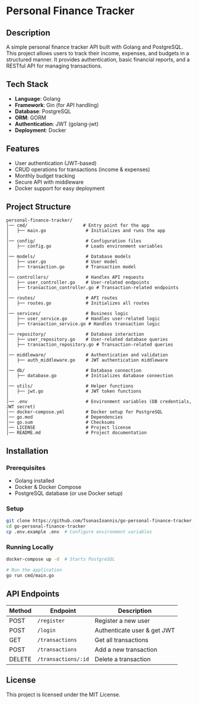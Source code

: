 # Personal Finance Tracker

## Description

A simple personal finance tracker API built with Golang and PostgreSQL. This project allows users to track their income, expenses, and budgets in a structured manner. It provides authentication, basic financial reports, and a RESTful API for managing transactions.

## Tech Stack

- **Language**: Golang
- **Framework**: Gin (for API handling)
- **Database**: PostgreSQL
- **ORM**: GORM
- **Authentication**: JWT (golang-jwt)
- **Deployment**: Docker

## Features

- User authentication (JWT-based)
- CRUD operations for transactions (income & expenses)
- Monthly budget tracking
- Secure API with middleware
- Docker support for easy deployment

## Project Structure

```
personal-finance-tracker/
│── cmd/                     # Entry point for the app
│   ├── main.go               # Initializes and runs the app
│
│── config/                   # Configuration files
│   ├── config.go             # Loads environment variables
│
│── models/                   # Database models
│   ├── user.go               # User model
│   ├── transaction.go        # Transaction model
│
│── controllers/              # Handles API requests
│   ├── user_controller.go    # User-related endpoints
│   ├── transaction_controller.go # Transaction-related endpoints
│
│── routes/                   # API routes
│   ├── routes.go             # Initializes all routes
│
│── services/                 # Business logic
│   ├── user_service.go       # Handles user-related logic
│   ├── transaction_service.go # Handles transaction logic
│
│── repository/               # Database interaction
│   ├── user_repository.go    # User-related database queries
│   ├── transaction_repository.go # Transaction-related queries
│
│── middleware/               # Authentication and validation
│   ├── auth_middleware.go    # JWT authentication middleware
│
│── db/                       # Database connection
│   ├── database.go           # Initializes database connection
│
│── utils/                    # Helper functions
│   ├── jwt.go                # JWT token functions
│
│── .env                      # Environment variables (DB credentials, JWT secret)
│── docker-compose.yml        # Docker setup for PostgreSQL
│── go.mod                    # Dependencies
│── go.sum                    # Checksums
│── LICENSE                   # Project license
│── README.md                 # Project documentation
```

## Installation

### Prerequisites

- Golang installed
- Docker & Docker Compose
- PostgreSQL database (or use Docker setup)

### Setup

```sh
git clone https://github.com/TsonasIoannis/go-personal-finance-tracker.git
cd go-personal-finance-tracker
cp .env.example .env  # Configure environment variables
```

### Running Locally

```sh
docker-compose up -d  # Starts PostgreSQL

# Run the application
go run cmd/main.go
```

## API Endpoints

| Method | Endpoint            | Description                 |
| ------ | ------------------- | --------------------------- |
| POST   | `/register`         | Register a new user         |
| POST   | `/login`            | Authenticate user & get JWT |
| GET    | `/transactions`     | Get all transactions        |
| POST   | `/transactions`     | Add a new transaction       |
| DELETE | `/transactions/:id` | Delete a transaction        |

## License

This project is licensed under the MIT License.
